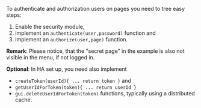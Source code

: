 To authenticate and authorization users on pages you need to tree easy steps:

1. Enable the security module,
2. implement an `authenticate(user,password)` function and
3. implement an `authorize(user,page)` function.

__Remark__: Please notice, that the "secret page" in the example
is also not visible in the menu, if not logged in.

__Optional__: In HA set up, you need also implement 
* `createToken(userId){ ... return token }` and  
* `getUserIdForToken(token){ ... return userId }`
* `gui.deleteUserIdForToken(token)`
functions, typically using a distributed cache.